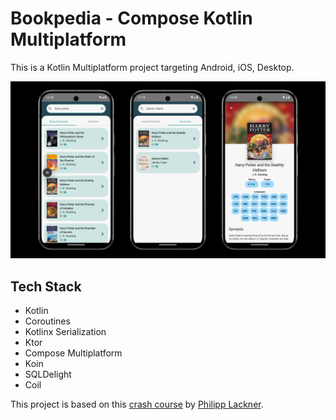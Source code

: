 # Bookpedia - Compose Kotlin Multiplatform

This is a Kotlin Multiplatform project targeting Android, iOS, Desktop.

<p align="center">
  <img src="previews/preview.png" href="">
</p>

## Tech Stack

- Kotlin
- Coroutines
- Kotlinx Serialization
- Ktor
- Compose Multiplatform
- Koin
- SQLDelight
- Coil

This project is based on this [crash course](https://youtu.be/WT9-4DXUqsM?si=VnqIZPfdfU4ZPjt1) by [Philipp Lackner](https://github.com/philipplackner).
